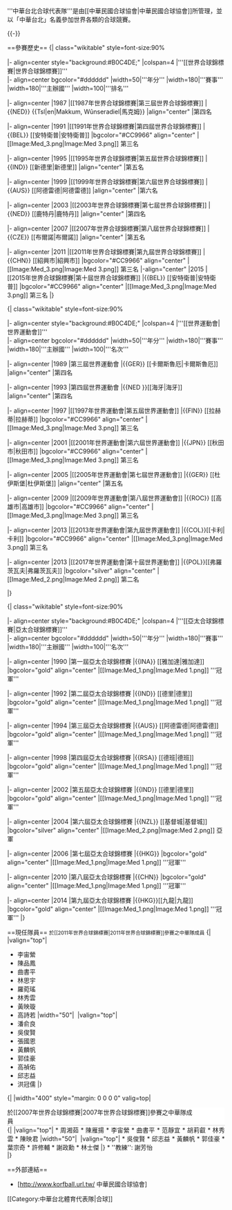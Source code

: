 
'''中華台北合球代表隊'''是由[[中華民國合球協會|中華民國合球協會]]所管理，並以「中華台北」名義參加世界各類的合球競賽。

{{-}}

==參賽歷史==
{| class="wikitable" style=font-size:90% 

|- align=center   style="background:#B0C4DE;" 
|colspan=4 |'''[[世界合球錦標賽|世界合球錦標賽]]'''   
|- align=center bgcolor="#dddddd"
|width=50|'''年分'''
|width=180|'''賽事'''
|width=180|'''主辦國'''
|width=100|'''排名'''

|- align=center 
|1987
|[[1987年世界合球錦標賽|第三屆世界合球錦標賽]]
|{{NED}} {{Tsl|en|Makkum, Wûnseradiel|馬克姆}}
|align="center" |第四名

|- align=center 
|1991
|[[1991年世界合球錦標賽|第四屆世界合球錦標賽]]
|{{BEL}} [[安特衛普|安特衛普]]
|bgcolor="#CC9966" align="center" |[[Image:Med_3.png|Image:Med 3.png]]  第三名

|- align=center 
|1995
|[[1995年世界合球錦標賽|第五屆世界合球錦標賽]]
|{{IND}} [[新德里|新德里]]
|align="center" |第五名

|- align=center 
|1999
|[[1999年世界合球錦標賽|第六屆世界合球錦標賽]]
|{{AUS}} [[阿德雷德|阿德雷德]]
|align="center" |第六名

|- align=center 
|2003
|[[2003年世界合球錦標賽|第七屆世界合球錦標賽]]
|{{NED}} [[鹿特丹|鹿特丹]]
|align="center" |第四名

|- align=center 
|2007
|[[2007年世界合球錦標賽|第八屆世界合球錦標賽]]
|{{CZE}} [[布爾諾|布爾諾]] 
|align="center" |第五名

|- align=center 
|2011
|[[2011年世界合球錦標賽|第九屆世界合球錦標賽]]
|{{CHN}} [[紹興市|紹興市]] 
|bgcolor="#CC9966" align="center" |[[Image:Med_3.png|Image:Med 3.png]]  第三名
|-align="center"
|2015
|[[2015年世界合球錦標賽|第十屆世界合球錦標賽]]
|{{BEL}} [[安特衛普|安特衛普]]
|bgcolor="#CC9966" align="center" |[[Image:Med_3.png|Image:Med 3.png]]  第三名
|}


{| class="wikitable" style=font-size:90% 

|- align=center   style="background:#B0C4DE;" 
|colspan=4 |'''[[世界運動會|世界運動會]]'''   
|- align=center bgcolor="#dddddd"
|width=50|'''年分'''
|width=180|'''賽事'''
|width=180|'''主辦國'''
|width=100|'''名次'''

|- align=center 
|1989
|第三屆世界運動會
|{{GER}} [[卡爾斯魯厄|卡爾斯魯厄]]
|align="center" |第四名

|- align=center 
|1993
|第四屆世界運動會
|{{NED }}[[海牙|海牙]]
|align="center" |第四名

|- align=center 
|1997
|[[1997年世界運動會|第五屆世界運動會]]
|{{FIN}} [[拉赫蒂|拉赫蒂]]
|bgcolor="#CC9966" align="center" |[[Image:Med_3.png|Image:Med 3.png]]  第三名

|- align=center 
|2001
|[[2001年世界運動會|第六屆世界運動會]] 
|{{JPN}} [[秋田市|秋田市]]
|bgcolor="#CC9966" align="center" |[[Image:Med_3.png|Image:Med 3.png]]  第三名

|- align=center 
|2005
|[[2005年世界運動會|第七屆世界運動會]]
|{{GER}} [[杜伊斯堡|杜伊斯堡]]
|align="center" |第五名

|- align=center 
|2009
|[[2009年世界運動會|第八屆世界運動會]]
|{{ROC}} [[高雄市|高雄市]]
|bgcolor="#CC9966" align="center" |[[Image:Med_3.png|Image:Med 3.png]]  第三名

|- align=center 
|2013
|[[2013年世界運動會|第九屆世界運動會]]
|{{COL}}[[卡利|卡利]]
|bgcolor="#CC9966" align="center" |[[Image:Med_3.png|Image:Med 3.png]]  第三名

|- align=center 
|2013
|[[2017年世界運動會|第十屆世界運動會]]
|{{POL}}[[弗羅茨瓦夫|弗羅茨瓦夫]]
|bgcolor="silver" align="center" |[[Image:Med_2.png|Image:Med 2.png]]  第二名

|}


{| class="wikitable" style=font-size:90% 

|- align=center   style="background:#B0C4DE;" 
|colspan=4 |'''[[亞太合球錦標賽|亞太合球錦標賽]]'''    
|- align=center bgcolor="#dddddd"
|width=50|'''年分'''
|width=180|'''賽事'''
|width=180|'''主辦國'''
|width=100|'''名次'''

|- align=center 
|1990
|第一屆亞太合球錦標賽
|{{INA}} [[雅加達|雅加達]]
|bgcolor="gold" align="center" |[[Image:Med_1.png|Image:Med 1.png]]  '''冠軍'''

|- align=center 
|1992
|第二屆亞太合球錦標賽
|{{IND}} [[德里|德里]]
|bgcolor="gold" align="center" |[[Image:Med_1.png|Image:Med 1.png]]  '''冠軍'''

|- align=center 
|1994
|第三屆亞太合球錦標賽
|{{AUS}} [[阿德雷德|阿德雷德]]
|bgcolor="gold" align="center" |[[Image:Med_1.png|Image:Med 1.png]]  '''冠軍'''

|- align=center 
|1998
|第四屆亞太合球錦標賽
|{{RSA}} [[德班|德班]]
|bgcolor="gold" align="center" |[[Image:Med_1.png|Image:Med 1.png]]  '''冠軍'''

|- align=center 
|2002
|第五屆亞太合球錦標賽
|{{IND}} [[德里|德里]]
|bgcolor="gold" align="center" |[[Image:Med_1.png|Image:Med 1.png]]  '''冠軍'''

|- align=center 
|2004
|第六屆亞太合球錦標賽
|{{NZL}} [[基督城|基督城]]
|bgcolor="silver" align="center" |[[Image:Med_2.png|Image:Med 2.png]]  亞軍

|- align=center 
|2006
|第七屆亞太合球錦標賽
|{{HKG}}
|bgcolor="gold" align="center" |[[Image:Med_1.png|Image:Med 1.png]]  '''冠軍'''

|- align=center 
|2010
|第八屆亞太合球錦標賽
|{{CHN}}
|bgcolor="gold" align="center" |[[Image:Med_1.png|Image:Med 1.png]]  '''冠軍'''

|- align=center 
|2014
|第九屆亞太合球錦標賽
|{{HKG}}[[九龍|九龍]]
|bgcolor="gold" align="center" |[[Image:Med_1.png|Image:Med 1.png]]  '''冠軍'''
|}

==現任隊員==
<small>於[[2011年世界合球錦標賽|2011年世界合球錦標賽]]參賽之中華隊成員</small>
{|
|valign="top"|
* 李宙縈
* 陳品鳳
* 曲書平
* 林思宇
* 羅菀瑤
* 林秀雲
* 黃映璇
* 高詩若
|width="50"| 
|valign="top"|
* 潘俞良
* 吳俊賢
* 張國恩
* 黃麟帆
* 郭佳豪
* 高禎佑
* 邱志益
* 洪冠儒
|}

{|
|width="400" style="margin: 0 0 0 0" valig=top|<div style="width: 100%; border: 0" class="NavFrame collapsed">
<div style="background-color:#FFFFFF; font-size:100%; font-weight:normal; border-bottom:dotted 1px #AAA; padding-right:5em" class="NavHead" align="left">於[[2007年世界合球錦標賽|2007年世界合球錦標賽]]參賽之中華隊成員</div><div style="border: 0; text-align: justify" class="NavContent"> 
{|
|valign="top"|
* 周湘茹
* 陳雁揚
* 李宙縈
* 曲書平
* 范靜宜
* 胡莉叡
* 林秀雲
* 陳映君
|width="50"| 
|valign="top"|
* 吳俊賢 
* 邱志益
* 黃麟帆
* 郭佳豪
* 葉宗奇
* 許修輔
* 謝政勳
* 林士傑
|}
* ''教練'': 謝芳怡
</div></div>
|}

==外部連結==
* [http://www.korfball.url.tw/ 中華民國合球協會]


[[Category:中華台北體育代表隊|合球]]